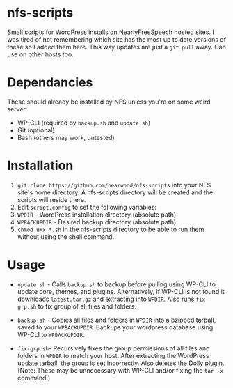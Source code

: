 nfs-scripts
===========
Small scripts for WordPress installs on NearlyFreeSpeech hosted sites. I was tired of not remembering which site has the most up to date versions of these so I added them here. This way updates are just a `git pull` away. Can use on other hosts too.

Dependancies
===
These should already be installed by NFS unless you're on some weird server:
* WP-CLI (required by `backup.sh` and `update.sh`)
* Git (optional)
* Bash (others may work, untested)

Installation
===
1. `git clone https://github.com/nearwood/nfs-scripts` into your NFS site's home directory. A nfs-scripts directory will be created and the scripts will reside there.
2. Edit `script.config` to set the following variables:
  1. `WPDIR` - WordPress installation directory (absolute path)
  2. `WPBACKUPDIR` - Desired backup directory (absolute path)
3. `chmod u+x *.sh` in the nfs-scripts directory to be able to run them without using the shell command.

Usage
===
* `update.sh` - Calls `backup.sh` to backup before pulling using WP-CLI to update core, themes, and plugins. Alternatively, if WP-CLI is not found it downloads `latest.tar.gz` and extracting into `WPDIR`. Also runs `fix-grp.sh` to fix group of all files and folders.

* `backup.sh` - Copies all files and folders in `WPDIR` into a bzipped tarball, saved to your `WPBACKUPDIR`. Backups your wordpress database using WP-CLI to `WPBACKUPDIR`.

* `fix-grp.sh`- Recursively fixes the group permissions of all files and folders in `WPDIR` to match your host. After extracting the WordPress update tarball, the group is set incorrectly. Also deletes the Dolly plugin. (Note: These may be unnecessary with WP-CLI and/or fixing the `tar -x` command.)
